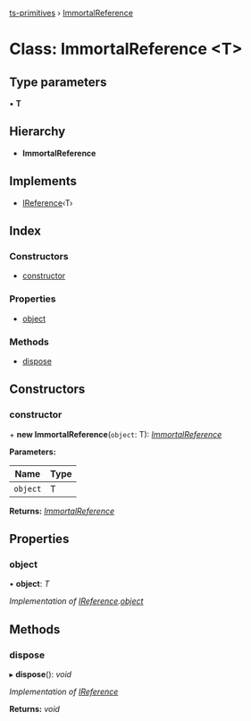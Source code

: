[ts-primitives](../README.md) › [ImmortalReference](immortalreference.md)

# Class: ImmortalReference <**T**>

## Type parameters

▪ **T**

## Hierarchy

* **ImmortalReference**

## Implements

* [IReference](../interfaces/ireference.md)‹T›

## Index

### Constructors

* [constructor](immortalreference.md#constructor)

### Properties

* [object](immortalreference.md#object)

### Methods

* [dispose](immortalreference.md#dispose)

## Constructors

###  constructor

\+ **new ImmortalReference**(`object`: T): *[ImmortalReference](immortalreference.md)*

**Parameters:**

Name | Type |
------ | ------ |
`object` | T |

**Returns:** *[ImmortalReference](immortalreference.md)*

## Properties

###  object

• **object**: *T*

*Implementation of [IReference](../interfaces/ireference.md).[object](../interfaces/ireference.md#object)*

## Methods

###  dispose

▸ **dispose**(): *void*

*Implementation of [IReference](../interfaces/ireference.md)*

**Returns:** *void*
